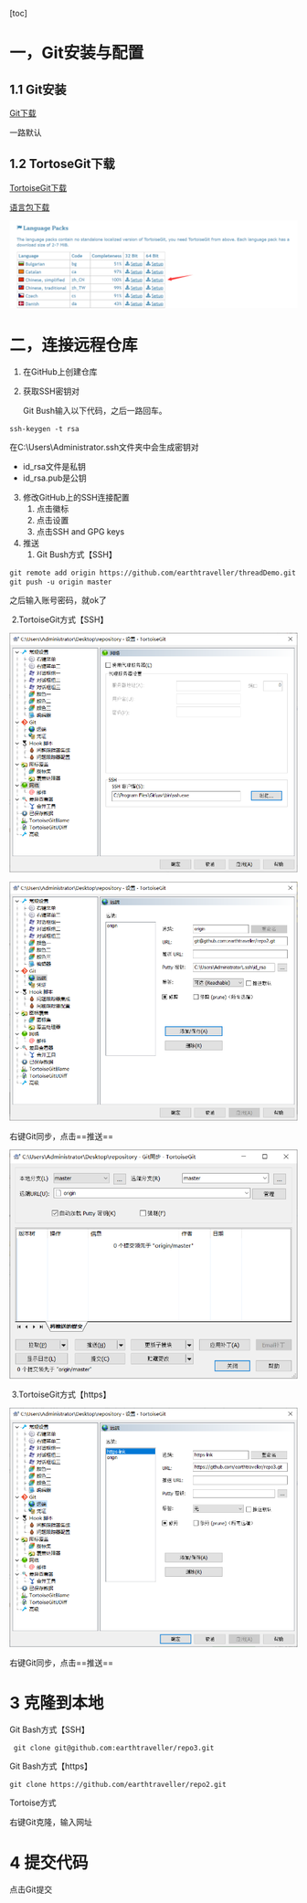 [toc]



# 一，Git安装与配置

## 1.1 Git安装

[Git下载](https://git-scm.com/download/win)

一路默认 

## 1.2 TortoseGit下载

[TortoiseGit下载](https://tortoisegit.org/)

[语言包下载](https://tortoisegit.org/download/)

![](..\img\Git学习\tortoiseGit语言包下载界面.png)





# 二，连接远程仓库

1. 在GitHub上创建仓库

2. 获取SSH密钥对

   Git Bush输入以下代码，之后一路回车。

~~~
ssh-keygen -t rsa
~~~

在C:\Users\Administrator\.ssh文件夹中会生成密钥对

- id_rsa文件是私钥
- id_rsa.pub是公钥

3. 修改GitHub上的SSH连接配置
   1. 点击徽标
   2. 点击设置
   3. 点击SSH and GPG keys
4. 推送
   1. Git Bush方式【SSH】

~~~
git remote add origin https://github.com/earthtraveller/threadDemo.git
git push -u origin master
~~~

之后输入账号密码，就ok了

​		2.TortoiseGit方式【SSH】

![](..\img\Git学习\tortoiseGit的SSH配置.png)

![配置远端](..\img\Git学习\配置远端.png)

右键Git同步，点击==推送==

![](..\img\Git学习\Git同步.png)

​	3.TortoiseGit方式【https】

![](..\img\Git学习\https方式.png)

右键Git同步，点击==推送==

# 3 克隆到本地

Git Bash方式【SSH】

~~~
 git clone git@github.com:earthtraveller/repo3.git
~~~

Git Bash方式【https】

~~~
git clone https://github.com/earthtraveller/repo2.git
~~~

Tortoise方式

右键Git克隆，输入网址



# 4 提交代码

点击Git提交
